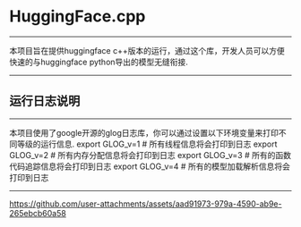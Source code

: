 # HuggingFace.cpp

***

本项目旨在提供huggingface c++版本的运行，通过这个库，开发人员可以方便快速的与huggingface python导出的模型无缝衔接.

***

## 运行日志说明

***

本项目使用了google开源的glog日志库，你可以通过设置以下环境变量来打印不同等级的运行信息.
	export GLOG_v=1 # 所有线程信息将会打印到日志
	export GLOG_v=2 # 所有内存分配信息将会打印到日志
	export GLOG_v=3 # 所有的函数代码追踪信息将会打印到日志
	export GLOG_v=4 # 所有的模型加载解析信息将会打印到日志

***
https://github.com/user-attachments/assets/aad91973-979a-4590-ab9e-265ebcb60a58
